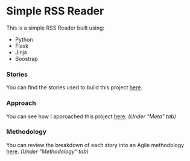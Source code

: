 # Simple RSS Reader

This is a simple RSS Reader built using:

- Python
- Flask
- Jinja
- Boostrap

### Stories

You can find the stories used to build this project [here](https://drive.google.com/file/d/1pNOl6sdX0GIxKgknm2tAzbe79YrWqi0V/view?usp=sharing).

### Approach

You can see how I approached this project [here](https://docs.google.com/spreadsheets/d/1ppw6oRuBl2VWpBHOsJnKK2Dt9M12ebC3gBfQfVd9N8M/edit#gid=342197624). *(Under "Meta" tab)*

### Methodology

You can review the breakdown of each story into an Agile methodology [here](https://docs.google.com/spreadsheets/d/1ppw6oRuBl2VWpBHOsJnKK2Dt9M12ebC3gBfQfVd9N8M/edit#gid=0). *(Under "Methodology" tab)*